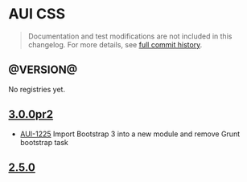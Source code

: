 # AUI CSS

> Documentation and test modifications are not included in this changelog. For more details, see [full commit history](https://github.com/liferay/alloy-ui/commits/master/src/aui-css).

## @VERSION@

No registries yet.

## [3.0.0pr2](https://github.com/liferay/alloy-ui/releases/tag/3.0.0pr2)

* [AUI-1225](https://issues.liferay.com/browse/AUI-1225) Import Bootstrap 3 into a new module and remove Grunt bootstrap task

## [2.5.0](https://github.com/liferay/alloy-ui/releases/tag/2.5.0)